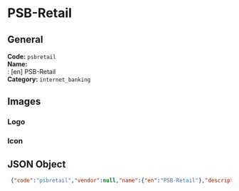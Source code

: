 # PSB-Retail 
## General 
**Code:** `psbretail`  
**Name:**  
:	[en] PSB-Retail  
**Category:** `internet_banking`  
## Images 
### Logo 
### Icon 
## JSON Object 
```json
 {"code":"psbretail","vendor":null,"name":{"en":"PSB-Retail"},"description":null,"countries":null,"category":"internet_banking"}```  
